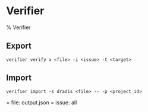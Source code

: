 # Verifier
% Verifier

## Export
```
verifier verify x <file> -i <issue> -t <target>
```

## Import
```
verifier import -s dradis <file> -- -p <project_id>
```

= file: output.json
= issue: all

